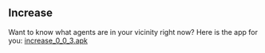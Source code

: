 
Increase
--------------------------------------

Want to know what agents are in your vicinity right now?
Here is the app for you: [increase_0_0_3.apk](https://github.com/rherrajan/release/blob/master/increase_0_0_3.apk?raw=true)
